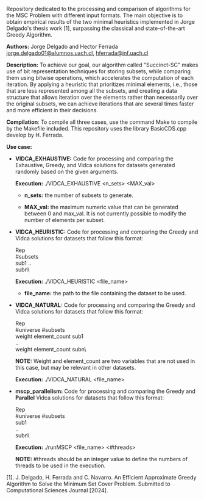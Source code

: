 
Repository dedicated to the processing and comparison of algorithms for the MSC Problem with different input formats. The main objective is to obtain empirical results of the two minimal heuristics implemented in Jorge Delgado's thesis work [1], surpassing the classical and state-of-the-art Greedy Algorithm.

**Authors:** Jorge Delgado and Hector Ferrada jorge.delgado01@alumnos.uach.cl, hferrada@inf.uach.cl 

**Description:** To achieve our goal, our algorithm called "Succinct-SC" makes use of bit representation techniques for storing subsets, while comparing them using bitwise operations, which accelerates the computation of each iteration. By applying a heuristic that prioritizes minimal elements, i.e., those that are less represented among all the subsets, and creating a data structure that allows iteration over the elements rather than necessarily over the original subsets, we can achieve iterations that are several times faster and more efficient in their decisions.

**Compilation**: To compile all three cases, use the command Make to compile by the Makefile included. This repository uses the library BasicCDS.cpp develop by H. Ferrada.

**Use case:**
- **VIDCA_EXHAUSTIVE:** Code for processing and comparing the Exhaustive, Greedy, and Vidca solutions for datasets generated randomly based on the given arguments.

   **Execution:** ./VIDCA_EXHAUSTIVE <n_sets> <MAX_val>

  - **n_sets:** the number of subsets to generate.

  - **MAX_val:** the maximum numeric value that can be generated between 0 and max_val. It is not currently possible to modify the number of elements per subset.

- **VIDCA_HEURISTIC:** Code for processing and comparing the Greedy and Vidca solutions for datasets that follow this format:

    Rep\
    #subsets\
    sub1
    ..\
    subn\

  **Execution:** ./VIDCA_HEURISTIC <file_name>

  - **file_name:** the path to the file containing the dataset to be used.

- **VIDCA_NATURAL:** Code for processing and comparing the Greedy and Vidca solutions for datasets that follow this format:

    Rep\
    #universe #subsets\
    weight element_count sub1\
    ..\
    weight element_count subn\

    **NOTE:** Weight and element_count are two variables that are not used in this case, but may be relevant in other datasets.

  **Execution:** ./VIDCA_NATURAL <file_name>

- **mscp_parallelism:** Code for processing and comparing the Greedy and **Parallel** Vidca solutions for datasets that follow this format:

    Rep\
    #universe #subsets\
    sub1\
    ..\
    subn\
  
  **Execution:** ./runMSCP <file_name> <#threads>
  
  **NOTE:** #threads should be an integer value to define the numbers of threads to be used in the execution.

  
[1]. J. Delgado, H. Ferrada and C. Navarro. An Efficient Approximate Greedy Algorithm to Solve the Minimum Set Cover Problem.
Submitted to Computational Sciences Journal [2024].

